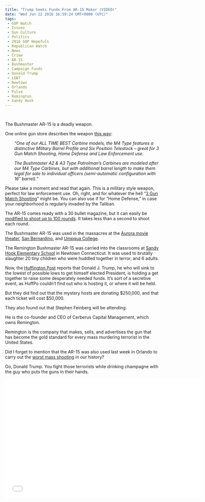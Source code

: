 ```yaml
---
title: "Trump Seeks Funds From AR-15 Maker (VIDEO)"
date: "Wed Jun 22 2016 16:59:24 GMT+0000 (UTC)"
tags: 
 - GOP Watch
 - Issues
 - Gun Culture
 - Politics
 - 2016 GOP Hopefuls
 - Republican Watch
 - News
 - Crime
 - AR-15
 - Bushmaster
 - Campaign Funds
 - Donald Trump
 - LGBT
 - Newtown
 - Orlando
 - Pulse
 - Remington
 - Sandy Hook
---
```

<p><!--OffDef--><br>
<!--Ads1--></p><p>The Bushmaster AR-15 is a deadly weapon.</p><p>One online gun store describes the weapon <a href="http://www.impactguns.com/bushmaster-m4-patrolman-a3-16in-w30-rd-mag-bcwa3f16m4bcwa3f-16m4-604206072252.aspx" onclick="__gaTracker(&apos;send&apos;, &apos;event&apos;, &apos;outbound-article&apos;, &apos;http://www.impactguns.com/bushmaster-m4-patrolman-a3-16in-w30-rd-mag-bcwa3f16m4bcwa3f-16m4-604206072252.aspx&apos;, &apos;this way&apos;);">this way</a>:</p><p class="p1" style="padding-left: 30px;"><em><span class="s1">&#x201C;One of our ALL TIME BEST Carbine models, the M4 Type features a distinctive Military Barrel Profile and Six Position Telestock &#x2013; great for 3 Gun Match Shooting, Home Defense and Law Enforcement use.</span></em></p><p class="p1" style="padding-left: 30px;"><em><span class="s1">The Bushmaster A2 &amp; A3 Type Patrolman&#x2019;s Carbines are modeled after our M4 Type Carbines, but with additional barrel length to make them legal for sale to individual officers (semi-automatic configuration with 16&#x2033; barrel).&#x201D;</span></em></p><p class="p1">Please take a moment and read that again. This is a military style weapon, perfect for law enforcement use. Oh, right, and for whatever the hell &#x201C;<a href="http://www.nssf.org/events/featurette/2012/0712.cfm" onclick="__gaTracker(&apos;send&apos;, &apos;event&apos;, &apos;outbound-article&apos;, &apos;http://www.nssf.org/events/featurette/2012/0712.cfm&apos;, &apos;3 Gun Match Shooting&apos;);">3 Gun Match Shooting</a>&#x201D; might be. You can also use if for &#x201C;Home Defense,&#x201D; in case your neighborhood is regularly invaded by the Taliban.</p><p class="p1">The AR-15 comes ready with a 30 bullet magazine, but it can easily be <a href="http://www.rollingstone.com/politics/news/everything-you-need-to-know-about-the-ar15-gun-used-in-orlando-20160613" onclick="__gaTracker(&apos;send&apos;, &apos;event&apos;, &apos;outbound-article&apos;, &apos;http://www.rollingstone.com/politics/news/everything-you-need-to-know-about-the-ar15-gun-used-in-orlando-20160613&apos;, &apos;modified to shoot up to 100 rounds&apos;);">modified to shoot up to 100 rounds</a>. It takes less than a second to shoot each round.</p><p class="p1">The Bushmaster AR-15 was used in the massacres at the <a href="http://www.cbsnews.com/feature/colorado-movie-theater-massacre/" onclick="__gaTracker(&apos;send&apos;, &apos;event&apos;, &apos;outbound-article&apos;, &apos;http://www.cbsnews.com/feature/colorado-movie-theater-massacre/&apos;, &apos;Aurora movie theater&apos;);">Aurora movie theater</a>, <a href="http://www.nbcnews.com/storyline/san-bernardino-shooting" onclick="__gaTracker(&apos;send&apos;, &apos;event&apos;, &apos;outbound-article&apos;, &apos;http://www.nbcnews.com/storyline/san-bernardino-shooting&apos;, &apos;San Bernardino&apos;);">San Bernardino</a>, and <a href="http://www.cbsnews.com/pictures/umpqua-community-college-shooting-roseburg-oregon/" onclick="__gaTracker(&apos;send&apos;, &apos;event&apos;, &apos;outbound-article&apos;, &apos;http://www.cbsnews.com/pictures/umpqua-community-college-shooting-roseburg-oregon/&apos;, &apos;Umpqua College&apos;);">Umpqua College</a>.</p><p class="p1">The Remington Bushmaster AR-15 was carried into the classrooms at <a href="http://www.cnn.com/interactive/2012/12/us/sandy-hook-timeline/" onclick="__gaTracker(&apos;send&apos;, &apos;event&apos;, &apos;outbound-article&apos;, &apos;http://www.cnn.com/interactive/2012/12/us/sandy-hook-timeline/&apos;, &apos;Sandy Hook Elementary School&apos;);">Sandy Hook Elementary School</a> in Newtown Connecticut. It was used to brutally slaughter 20 tiny children who were huddled together in terror, and 6&#xA0;adults.</p><p class="p1">Now, the <a href="http://www.huffingtonpost.com/entry/donald-trump-fundraiser-cerberus_us_5769a3f8e4b09926ce5ce6b0?section" onclick="__gaTracker(&apos;send&apos;, &apos;event&apos;, &apos;outbound-article&apos;, &apos;http://www.huffingtonpost.com/entry/donald-trump-fundraiser-cerberus_us_5769a3f8e4b09926ce5ce6b0?section&apos;, &apos;Huffington Post&apos;);">Huffington Post</a>&#xA0;reports that Donald J. Trump, he who will sink to the lowest of possible lows to get himself elected President, is holding&#xA0;a get together to raise some desperately needed funds. It&#x2019;s sort of a secretive event, as HuffPo couldn&#x2019;t find out who is&#xA0;hosting it, or where it will be held.</p><p class="p1">But they did find out that the mystery hosts are&#xA0;donating $250,000, and that each ticket will cost $50,000.</p><p><!--Ads2--></p><p class="p1">They also found out that Stephen Feinberg will be attending.</p><p class="p1">He is the co-founder and CEO of Cerberus Capital Management, which owns Remington.</p><p class="p1">Remington is the company that&#xA0;makes, sells, and advertises the gun that has become&#xA0;the gold standard for every mass murdering terrorist in the United States.</p><p class="p1">Did I forget to mention that the AR-15 was also used last week in Orlando to carry out the <a href="http://www.orlandosentinel.com/news/pulse-orlando-nightclub-shooting/" onclick="__gaTracker(&apos;send&apos;, &apos;event&apos;, &apos;outbound-article&apos;, &apos;http://www.orlandosentinel.com/news/pulse-orlando-nightclub-shooting/&apos;, &apos;worst mass shooting&apos;);">worst mass shooting</a> in our history?</p><p class="p1">Go, Donald Trump. You fight those terrorists while drinking champagne with the guy who puts the guns in their hands.</p><p><span class="embed-youtube" style="text-align:center; display: block;"><iframe class="youtube-player" type="text/html" width="640" height="390" src="//www.youtube.com/embed/ZLaD9mSC6iI?version=3&amp;rel=1&amp;fs=1&amp;autohide=2&amp;showsearch=0&amp;showinfo=1&amp;iv_load_policy=1&amp;wmode=transparent" allowfullscreen="true" style="border:0;"></iframe></span></p>